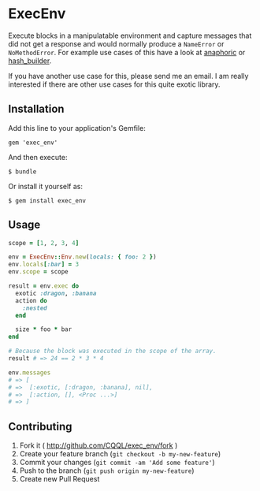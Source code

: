 # ExecEnv

Execute blocks in a manipulatable environment and capture messages
that did not get a response and would normally produce a `NameError`
or `NoMethodError`. For example use cases of this have a look at
[anaphoric](https://github.com/CQQL/anaphoric) or
[hash_builder](https://github.com/CQQL/hash_builder).

If you have another use case for this, please send me an email. I am
really interested if there are other use cases for this quite exotic
library.

## Installation

Add this line to your application's Gemfile:

    gem 'exec_env'

And then execute:

    $ bundle

Or install it yourself as:

    $ gem install exec_env

## Usage

```ruby
scope = [1, 2, 3, 4]

env = ExecEnv::Env.new(locals: { foo: 2 })
env.locals[:bar] = 3
env.scope = scope

result = env.exec do
  exotic :dragon, :banana
  action do
    :nested
  end

  size * foo * bar
end

# Because the block was executed in the scope of the array.
result # => 24 == 2 * 3 * 4

env.messages
# => [
# =>  [:exotic, [:dragon, :banana], nil],
# =>  [:action, [], <Proc ...>]
# => ]
```

## Contributing

1. Fork it ( http://github.com/CQQL/exec_env/fork )
2. Create your feature branch (`git checkout -b my-new-feature`)
3. Commit your changes (`git commit -am 'Add some feature'`)
4. Push to the branch (`git push origin my-new-feature`)
5. Create new Pull Request
